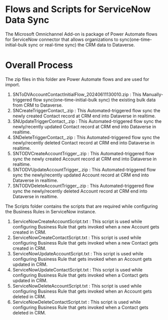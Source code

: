[//]: # "Copyright (c) Microsoft Corporation."
[//]: # "Licensed under the MIT License."

# Flows and Scripts for ServiceNow Data Sync

The Microsoft Omnichannel Add-on is package of Power Automate flows for ServiceNow connector that allows organizations to sync(one-time-initial-bulk sync or real-time sync) the CRM data to Dataverse.

# Overall Process 

The zip files in this folder are Power Automate flows and are used for import.
 1. SNToDVAccountContactInitialFlow_20240611130010.zip : This Manually-triggered flow sync(one-time-initial-bulk sync) the existing bulk data from CRM to Dataverse.
 2. SNCreateTriggerContact_<DateTimeStamp>.zip : This Automated-triggered flow sync the newly created Contact record at CRM end into Dataverse in realtime.
 3. SNUpdateTriggerContact_<DateTimeStamp>.zip : This Automated-triggered flow sync the newly/recently updated Contact record at CRM end into Dataverse in realtime.
 4. SNDeleteTriggerContact_<DateTimeStamp>.zip : This Automated-triggered flow sync the newly/recently deleted Contact record at CRM end into Dataverse in realtime.
 5. SNTODVCreateAccountTrigger_<DateTimeStamp>.zip : This Automated-triggered flow sync the newly created Account record at CRM end into Dataverse in realtime.
 6. SNTODVUpdateAccountTrigger_<DateTimeStamp>.zip : This Automated-triggered flow sync the newly/recently updated Account record at CRM end into Dataverse in realtime.
 7. SNTODVDeleteAccountTrigger_<DateTimeStamp>.zip : This Automated-triggered flow sync the newly/recently deleted Account record at CRM end into Dataverse in realtime.

The Scripts folder contains the scripts that are required while configuring the Business Rules in ServiceNow instance.
  1. ServiceNowCreateAccountScript.txt : This script is used while configuring Business Rule that gets invoked when a new Account gets created in CRM.
  2. ServiceNowCreateContactScript.txt : This script is used while configuring Business Rule that gets invoked when a new Contact gets created in CRM.
  3. ServiceNowUpdateAccountScript.txt : This script is used while configuring Business Rule that gets invoked when an Account gets updated in CRM.
  4. ServiceNowUpdateContactScript.txt : This script is used while configuring Business Rule that gets invoked when a Contact gets updated in CRM.
  5. ServiceNowDeleteAccountScript.txt : This script is used while configuring Business Rule that gets invoked when an Account gets deleted in CRM.
  6. ServiceNowDeleteContactScript.txt : This script is used while configuring Business Rule that gets invoked when a Contact gets deleted in CRM.


